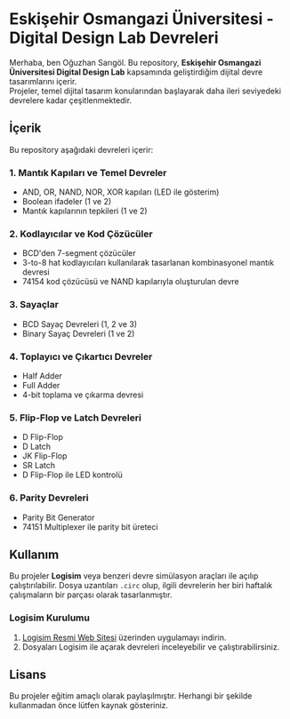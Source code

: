 
# Eskişehir Osmangazi Üniversitesi - Digital Design Lab Devreleri  

Merhaba, ben Oğuzhan Sarıgöl. Bu repository, **Eskişehir Osmangazi Üniversitesi Digital Design Lab** kapsamında geliştirdiğim dijital devre tasarımlarını içerir.  
Projeler, temel dijital tasarım konularından başlayarak daha ileri seviyedeki devrelere kadar çeşitlenmektedir.  

## İçerik  
Bu repository aşağıdaki devreleri içerir:  

### 1. **Mantık Kapıları ve Temel Devreler**  
- AND, OR, NAND, NOR, XOR kapıları (LED ile gösterim)  
- Boolean ifadeler (1 ve 2)  
- Mantık kapılarının tepkileri (1 ve 2)  

### 2. **Kodlayıcılar ve Kod Çözücüler**  
- BCD'den 7-segment çözücüler  
- 3-to-8 hat kodlayıcıları kullanılarak tasarlanan kombinasyonel mantık devresi  
- 74154 kod çözücüsü ve NAND kapılarıyla oluşturulan devre  

### 3. **Sayaçlar**  
- BCD Sayaç Devreleri (1, 2 ve 3)  
- Binary Sayaç Devreleri (1 ve 2)  

### 4. **Toplayıcı ve Çıkartıcı Devreler**  
- Half Adder  
- Full Adder  
- 4-bit toplama ve çıkarma devresi  

### 5. **Flip-Flop ve Latch Devreleri**  
- D Flip-Flop  
- D Latch  
- JK Flip-Flop  
- SR Latch  
- D Flip-Flop ile LED kontrolü  

### 6. **Parity Devreleri**  
- Parity Bit Generator  
- 74151 Multiplexer ile parity bit üreteci  

## Kullanım  
Bu projeler **Logisim** veya benzeri devre simülasyon araçları ile açılıp çalıştırılabilir. Dosya uzantıları `.circ` olup, ilgili devrelerin her biri haftalık çalışmaların bir parçası olarak tasarlanmıştır.  

### Logisim Kurulumu  
1. [Logisim Resmi Web Sitesi](http://www.cburch.com/logisim/) üzerinden uygulamayı indirin.  
2. Dosyaları Logisim ile açarak devreleri inceleyebilir ve çalıştırabilirsiniz.  

## Lisans  
Bu projeler eğitim amaçlı olarak paylaşılmıştır. Herhangi bir şekilde kullanmadan önce lütfen kaynak gösteriniz.  

